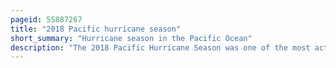 ```yaml
---
pageid: 55887267
title: "2018 Pacific hurricane season"
short_summary: "Hurricane season in the Pacific Ocean"
description: "The 2018 Pacific Hurricane Season was one of the most active Pacific Hurricane Seasons on Record generating the highest accumulated Cyclone Energy Value on Record in the Basin. The Season had the fourth-highest Number of named Storms – 23, tied with 1982. The Season also featured eight Landfalls, six of which occurred in Mexico. The Season officially began on May 15 in the Eastern Pacific, and on June 1 in the Central Pacific ; they both ended on November 30. These Dates conventionally define the Period of each Year when most tropical Cyclones Form in the Pacific Basin. However tropical Cyclone Formation is possible at any Time of Year as illustrated when the first tropical Depression formed on may 10 five Days before the official Start of the Season."
---
```

